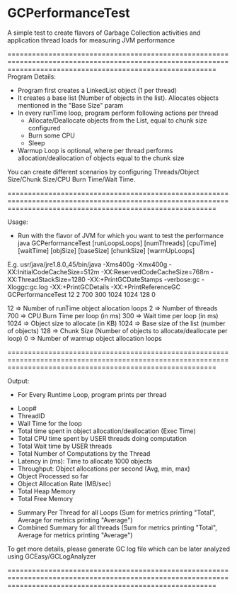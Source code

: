 # GCPerformanceTest
A simple test to create flavors of Garbage Collection activities and application thread loads for measuring JVM performance

===============================================================================================================================================================
Program Details:
- Program first creates a LinkedList object (1 per thread)
- It creates a base list (Number of objects in the list). Allocates objects mentioned in the "Base Size" param
- In every runTime loop, program perform following actions per thread
    * Allocate/Deallocate objects from the List, equal to chunk size configured
    * Burn some CPU
    * Sleep
- Warmup Loop is optional, where per thread performs allocation/deallocation of objects equal to the chunk size

You can create different scenarios by configuring Threads/Object Size/Chunk Size/CPU Burn Time/Wait Time.

===============================================================================================================================================================

Usage:

- Run with the flavor of JVM for which you want to test the performance
java GCPerformanceTest [runLoopsLoops] [numThreads] [cpuTime] [waitTime] [objSize] [baseSize] [chunkSize] [warmUpLoops]

E.g.
usr/java/jre1.8.0_45/bin/java -Xms400g  -Xmx400g  -XX:InitialCodeCacheSize=512m -XX:ReservedCodeCacheSize=768m  -XX:ThreadStackSize=1280 -XX:+PrintGCDateStamps -verbose:gc -Xloggc:gc.log -XX:+PrintGCDetails -XX:+PrintReferenceGC GCPerformanceTest 12 2 700 300 1024 1024 128 0

12 => Number of runTime object allocation loops
2 => Number of threads
700 => CPU Burn Time per loop (in ms)
300 => Wait time per loop (in ms)
1024 => Object size to allocate (in KB)
1024 => Base size of the list (number of objects)
128 => Chunk Size (Number of objects to allocate/deallocate per loop)
0 => Number of warmup object allocation loops

===============================================================================================================================================================

Output:

* For Every Runtime Loop, program prints per thread
- Loop#
- ThreadID 
- Wall Time for the loop
- Total time spent in object allocation/deallocation (Exec Time)
- Total CPU time spent by USER threads doing computation
- Total Wait time by USER threads
- Total Number of Computations by the Thread
- Latency in (ms): Time to allocate 1000 objects
- Throughput: Object allocations per second (Avg, min, max)
- Object Processed so far
- Object Allocation Rate (MB/sec)
- Total Heap Memory
- Total Free Memory
* Summary Per Thread for all Loops (Sum for metrics printing "Total", Average for metrics printing "Average")
* Combined Summary for all threads (Sum for metrics printing "Total", Average for metrics printing "Average")  

To get more details, please generate GC log file which can be later analyzed using GCEasy/GCLogAnalyzer

===============================================================================================================================================================

